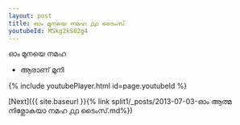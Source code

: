 ```yaml
---
layout: post
title: ഓം മുനയെ നമഹ ൧൧ ടൈംസ്
youtubeId: MSkg2kS02g4
---
```

 
 
 ഓം മുനയെ നമഹ 
 
 -  ആരാണ് മുനി 
 
  
 
  
 
 
 
 
 
 


{% include youtubePlayer.html id=page.youtubeId %}
 
[Next]({{ site.baseurl }}{% link  split1/_posts/2013-07-03-ഓം ആത്മ നിര്ലോകയാ നമഹ ൧൧ ടൈംസ്.md%})
 
